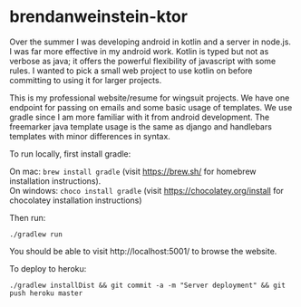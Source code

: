 # brendanweinstein-ktor

Over the summer I was developing android in kotlin and a server in node.js. I was far more effective in my android work. Kotlin is typed but not as verbose as java; it offers the powerful flexibility of javascript with some rules. I wanted to pick a small web project to use kotlin on before committing to using it for larger projects.

This is my professional website/resume for wingsuit projects. We have one endpoint for passing on emails and some basic usage of templates. We use gradle since I am more familiar with it from android development. The freemarker java template usage is the same as django and handlebars templates with minor differences in syntax.

To run locally, first install gradle:

On mac: `brew install gradle` (visit https://brew.sh/ for homebrew installation instructions).  
On windows: `choco install gradle` (visit https://chocolatey.org/install for chocolatey installation instructions)

Then run:

`./gradlew run`

You should be able to visit http://localhost:5001/ to browse the website.

To deploy to heroku:

`./gradlew installDist && git commit -a -m "Server deployment" && git push heroku master`

